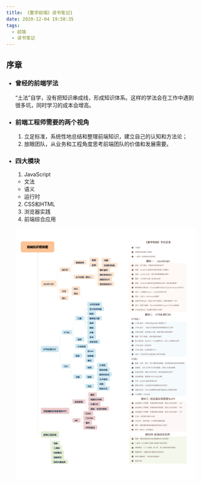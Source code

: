 ```yaml
---
title: 《重学前端》读书笔记1
date: 2020-12-04 19:58:35
tags:
  - 前端
  - 读书笔记
---
```

## 序章

- ### 曾经的前端学法

  “土法”自学，没有把知识串成线，形成知识体系。这样的学法会在工作中遇到很多坑，同时学习的成本会增高。

- ### 前端工程师需要的两个视角

  1. 立足标准，系统性地总结和整理前端知识，建立自己的认知和方法论；
  2. 放眼团队，从业务和工程角度思考前端团队的价值和发展需要。

- ### 四大模块
  1. JavaScript
    - 文法
    - 语义
    - 运行时
  2. CSS和HTML
  3. 浏览器实践
  4. 前端综合应用

  ![前端知识图谱](../images/frontend/前端知识图谱.jpg)